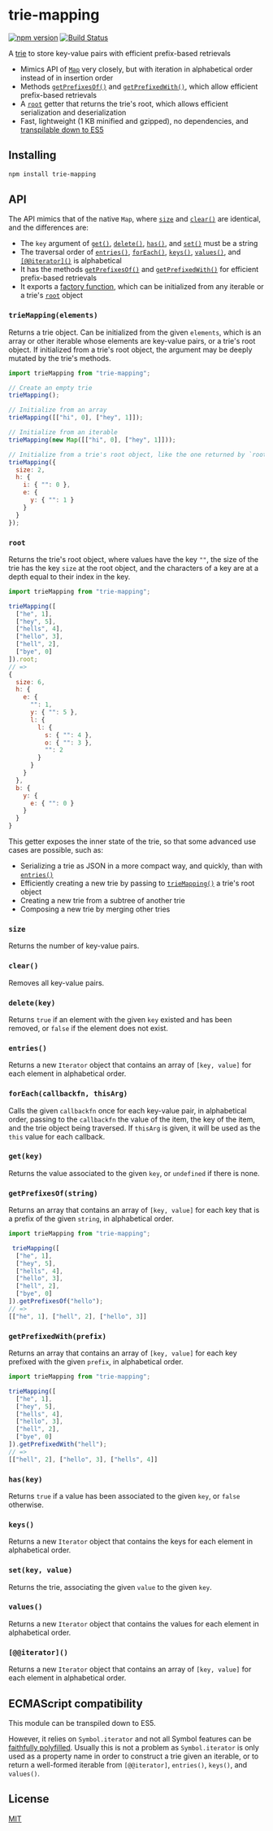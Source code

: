 # trie-mapping

[![npm version](https://img.shields.io/npm/v/trie-mapping.svg?style=flat-square)](https://www.npmjs.com/package/trie-mapping)
[![Build Status](https://travis-ci.com/rtomrud/trie-mapping.svg?branch=master)](https://travis-ci.com/rtomrud/trie-mapping)

A [trie](https://en.wikipedia.org/wiki/Trie) to store key-value pairs with efficient prefix-based retrievals

- Mimics API of [`Map`](https://developer.mozilla.org/en-US/docs/Web/JavaScript/Reference/Global_Objects/Map) very closely, but with iteration in alphabetical order instead of in insertion order
- Methods [`getPrefixesOf()`](#getprefixesofstring) and [`getPrefixedWith()`](#getprefixedwithprefix), which allow efficient prefix-based retrievals
- A [`root`](#root) getter that returns the trie's root, which allows efficient serialization and deserialization
- Fast, lightweight (1 KB minified and gzipped), no dependencies, and [transpilable down to ES5](#ecmascript-compatibility)

## Installing

```bash
npm install trie-mapping
```

## API

The API mimics that of the native `Map`, where [`size`](#size) and [`clear()`](#clear) are identical, and the differences are:

- The `key` argument of [`get()`](#getkey), [`delete()`](#deletekey), [`has()`](#haskey), and [`set()`](#setkey-value) must be a string
- The traversal order of [`entries()`](#entries), [`forEach()`](#foreachcallbackfn-thisarg), [`keys()`](#keys), [`values()`](#values), and [`[@@iterator]()`](#iterator) is alphabetical
- It has the methods [`getPrefixesOf()`](#getprefixesofstring) and [`getPrefixedWith()`](#getprefixedwithprefix) for efficient prefix-based retrievals
- It exports a [factory function](#triemapelements), which can be initialized from any iterable or a trie's [`root`](#root) object

### `trieMapping(elements)`

Returns a trie object. Can be initialized from the given `elements`, which is an array or other iterable whose elements are key-value pairs, or a trie's root object. If initialized from a trie's root object, the argument may be deeply mutated by the trie's methods.

```js
import trieMapping from "trie-mapping";

// Create an empty trie
trieMapping();

// Initialize from an array
trieMapping([["hi", 0], ["hey", 1]]);

// Initialize from an iterable
trieMapping(new Map([["hi", 0], ["hey", 1]]));

// Initialize from a trie's root object, like the one returned by `root`
trieMapping({
  size: 2,
  h: {
    i: { "": 0 },
    e: {
      y: { "": 1 }
    }
  }
});
```

### `root`

Returns the trie's root object, where values have the key `""`, the size of the trie has the key `size` at the root object, and the characters of a key are at a depth equal to their index in the key.

```js
import trieMapping from "trie-mapping";

trieMapping([
  ["he", 1],
  ["hey", 5],
  ["hells", 4],
  ["hello", 3],
  ["hell", 2],
  ["bye", 0]
]).root;
// =>
{
  size: 6,
  h: {
    e: {
      "": 1,
      y: { "": 5 },
      l: {
        l: {
          s: { "": 4 },
          o: { "": 3 },
          "": 2
        }
      }
    }
  },
  b: {
    y: {
      e: { "": 0 }
    }
  }
}
```

This getter exposes the inner state of the trie, so that some advanced use cases are possible, such as:

- Serializing a trie as JSON in a more compact way, and quickly, than with [`entries()`](#entries)
- Efficiently creating a new trie by passing to [`trieMapping()`](#triemapelements) a trie's root object
- Creating a new trie from a subtree of another trie
- Composing a new trie by merging other tries

### `size`

Returns the number of key-value pairs.

### `clear()`

Removes all key-value pairs.

### `delete(key)`

Returns `true` if an element with the given `key` existed and has been removed, or `false` if the element does not exist.

### `entries()`

Returns a new `Iterator` object that contains an array of `[key, value]` for each element in alphabetical order.

### `forEach(callbackfn, thisArg)`

Calls the given `callbackfn` once for each key-value pair, in alphabetical order, passing to the `callbackfn` the value of the item, the key of the item, and the trie object being traversed. If `thisArg` is given, it will be used as the `this` value for each callback.

### `get(key)`

Returns the value associated to the given `key`, or `undefined` if there is none.

### `getPrefixesOf(string)`

Returns an array that contains an array of `[key, value]` for each key that is a prefix of the given `string`, in alphabetical order.

```js
import trieMapping from "trie-mapping";

 trieMapping([
  ["he", 1],
  ["hey", 5],
  ["hells", 4],
  ["hello", 3],
  ["hell", 2],
  ["bye", 0]
]).getPrefixesOf("hello");
// =>
[["he", 1], ["hell", 2], ["hello", 3]]
```

### `getPrefixedWith(prefix)`

Returns an array that contains an array of `[key, value]` for each key prefixed with the given `prefix`, in alphabetical order.

```js
import trieMapping from "trie-mapping";

trieMapping([
  ["he", 1],
  ["hey", 5],
  ["hells", 4],
  ["hello", 3],
  ["hell", 2],
  ["bye", 0]
]).getPrefixedWith("hell");
// =>
[["hell", 2], ["hello", 3], ["hells", 4]]
```

### `has(key)`

Returns `true` if a value has been associated to the given `key`, or `false` otherwise.

### `keys()`

Returns a new `Iterator` object that contains the keys for each element in alphabetical order.

### `set(key, value)`

Returns the trie, associating the given `value` to the given `key`.

### `values()`

Returns a new `Iterator` object that contains the values for each element in alphabetical order.

### `[@@iterator]()`

Returns a new `Iterator` object that contains an array of `[key, value]` for each element in alphabetical order.

## ECMAScript compatibility

This module can be transpiled down to ES5.

However, it relies on `Symbol.iterator` and not all Symbol features can be [faithfully polyfilled](https://github.com/zloirock/core-js#caveats-when-using-symbol-polyfill). Usually this is not a problem as `Symbol.iterator` is only used as a property name in order to construct a trie given an iterable, or to return a well-formed iterable from `[@@iterator]`, `entries()`, `keys()`, and `values()`.

## License

[MIT](./LICENSE)
